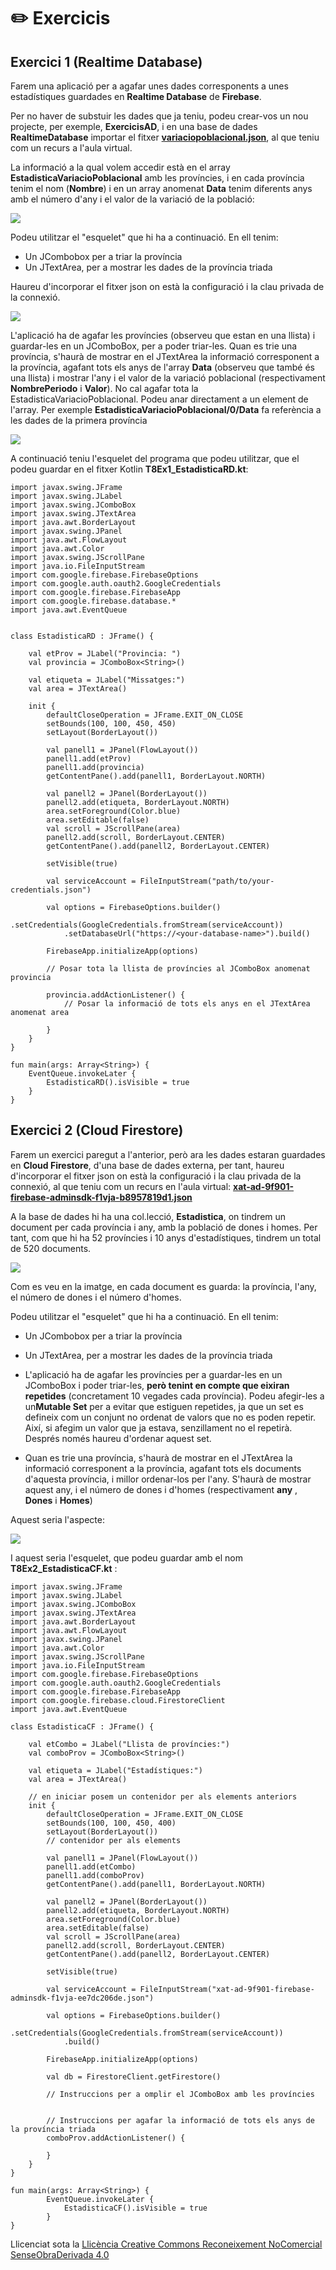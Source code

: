 # :pencil2: Exercicis

## Exercici 1 (Realtime Database)

Farem una aplicació per a agafar unes dades corresponents a unes estadístiques
guardades en **Realtime Database** de **Firebase**.

Per no haver de substuir les dades que ja teniu, podeu crear-vos un nou projecte, per exemple, **ExercicisAD**, i en una base de dades **RealtimeDatabase** importar el  fitxer [**variaciopoblacional.json**](https://aules.edu.gva.es/semipresencial/mod/folder/view.php?id=1847725), al que teniu com un recurs a l'aula virtual.

La informació a la qual volem accedir està en el array
**EstadisticaVariacioPoblacional** amb les províncies, i en cada província
tenim el nom (**Nombre**) i en un array anomenat **Data** tenim diferents anys
amb el número d'any i el valor de la variació de la població:

![](T7_Ex_1_1.png)


Podeu utilitzar el "esquelet" que hi ha a continuació. En ell tenim:

  * Un JCombobox per a triar la província
  * Un JTextArea, per a mostrar les dades de la província triada

Haureu d'incorporar el fitxer json on està la configuració i la clau privada
de la connexió.

![](T7_Ex_1_2.png)

L'aplicació ha de agafar les províncies (observeu que estan en una llista) i
guardar-les en un JComboBox, per a poder triar-les. Quan es trie una
província, s'haurà de mostrar en el JTextArea la informació corresponent a la
província, agafant tots els anys de l'array **Data** (observeu que també és
una llista) i mostrar l'any i el valor de la variació poblacional
(respectivament **NombrePeriodo** i **Valor**). No cal agafar tota la
EstadisticaVariacioPoblacional. Podeu anar directament a un element de
l'array. Per exemple **EstadisticaVariacioPoblacional/0/Data** fa referència a
les dades de la primera província

![](T7Ex1_2.png)

A continuació teniu l'esquelet del programa que podeu utilitzar, que el podeu
guardar en el fitxer Kotlin **T8Ex1_EstadisticaRD.kt**:
    
    
    import javax.swing.JFrame
    import javax.swing.JLabel
    import javax.swing.JComboBox
    import javax.swing.JTextArea
    import java.awt.BorderLayout
    import javax.swing.JPanel
    import java.awt.FlowLayout
    import java.awt.Color
    import javax.swing.JScrollPane
    import java.io.FileInputStream
    import com.google.firebase.FirebaseOptions
    import com.google.auth.oauth2.GoogleCredentials
    import com.google.firebase.FirebaseApp
    import com.google.firebase.database.*
    import java.awt.EventQueue
    
    
    class EstadisticaRD : JFrame() {
    
        val etProv = JLabel("Provincia: ")
        val provincia = JComboBox<String>()
    
        val etiqueta = JLabel("Missatges:")
        val area = JTextArea()
        
        init {
            defaultCloseOperation = JFrame.EXIT_ON_CLOSE
            setBounds(100, 100, 450, 450)
            setLayout(BorderLayout())
    
            val panell1 = JPanel(FlowLayout())
            panell1.add(etProv)
            panell1.add(provincia)
            getContentPane().add(panell1, BorderLayout.NORTH)
    
            val panell2 = JPanel(BorderLayout())
            panell2.add(etiqueta, BorderLayout.NORTH)
            area.setForeground(Color.blue)
            area.setEditable(false)
            val scroll = JScrollPane(area)
            panell2.add(scroll, BorderLayout.CENTER)
            getContentPane().add(panell2, BorderLayout.CENTER)
    
            setVisible(true)
    
            val serviceAccount = FileInputStream("path/to/your-credentials.json")
    
            val options = FirebaseOptions.builder()
                .setCredentials(GoogleCredentials.fromStream(serviceAccount))
                .setDatabaseUrl("https://<your-database-name>").build()
    
            FirebaseApp.initializeApp(options)
    
            // Posar tota la llista de províncies al JComboBox anomenat provincia
    
            provincia.addActionListener() {
                // Posar la informació de tots els anys en el JTextArea anomenat area
    
            }
        }
    }
    
    fun main(args: Array<String>) {
        EventQueue.invokeLater {
            EstadisticaRD().isVisible = true
        }
    }
<!--
Aplicació en Android

  * Creeu-vos una nova aplicació d'Android anomenada **T7Ex1_EstadisticaRD**.
  * Incorporeu en ella: 
    * Un **Spinner** per a triar la província
    * Un **TextView** , per a mostrar les estadístiques de la província
  * Connecteu a la Base de Dades Firebase abans esmentada

L'aplicació ha de agafar les províncies (observeu que estan en una llista) i
guardar-les en el Spinner, per a poder triar-les. Quan es trie una província,
s'haurà de mostrar en el TextView la informació corresponent a la província,
agafant tots els anys de l'array **Data** (observeu que també és una llista) i
mostrar l'any i el valor de la variació poblacional (respectivament
**NombrePeriodo** i **Valor**). No cal agafar tota la
EstadisticaVariacioPoblacional. Podeu anar directament a un element de
l'array. Per exemple EstadisticaVariacioPoblacional/0/Data fa referència a les
dades de la primera província

A continuació teniu un exemple de activity_main.xml que us podria servir:

    
    
    <?xml version="1.0" encoding="utf-8"?>  
    <androidx.constraintlayout.widget.ConstraintLayout xmlns:android="http://schemas.android.com/apk/res/android"  
        xmlns:app="http://schemas.android.com/apk/res-auto"  
        xmlns:tools="http://schemas.android.com/tools"  
        android:layout_width="match_parent"  
        android:layout_height="match_parent"  
        tools:context=".MainActivity">  
      
        <Spinner  
            android:id="@+id/combo"  
            android:layout_width="0dp"  
            android:layout_height="wrap_content"  
            app:layout_constraintEnd_toEndOf="parent"  
            app:layout_constraintStart_toStartOf="parent"  
            app:layout_constraintTop_toTopOf="parent" />  
      
        <TextView  
            android:id="@+id/area"  
            android:layout_width="0dp"  
            android:layout_height="0dp"  
            android:scrollbars="vertical"  
            android:text=""  
            app:layout_constraintBottom_toBottomOf="parent"  
            app:layout_constraintEnd_toEndOf="parent"  
            app:layout_constraintHorizontal_bias="1.0"  
            app:layout_constraintStart_toStartOf="parent"  
            app:layout_constraintTop_toBottomOf="@+id/combo"  
            app:layout_constraintVertical_bias="0.0" />  
      
    </androidx.constraintlayout.widget.ConstraintLayout>

I a continuació l'esquelet del programa per si el voleu utilitzar ja que estan
les recomacions-indicacions:

    
    
    import androidx.appcompat.app.AppCompatActivity  
    import android.os.Bundle  
    import android.util.Log  
    import android.view.View  
    import android.widget.AdapterView  
    import android.widget.ArrayAdapter  
    import androidx.core.view.size  
    import com.google.firebase.database.*  
    import kotlinx.android.synthetic.main.activity_main.*  
      
    class MainActivity : AppCompatActivity() {  
        override fun onCreate(savedInstanceState: Bundle?) {  
            super.onCreate(savedInstanceState)  
            setContentView(R.layout.activity_main)  
            val pantPrincipal = this  // per a utilitzar-lo en el ArrayAdapter del Spinner  
      
            // Inicialització de la referència i altres variables  
      
            // Lectura de totes les províncies per a posar-les després al Spinner  
            // Es recomana llegir els fills de la llista, per tant addChildEventListener  
      
            // Inicialització del Spinner, amb un ArrayAdapter passant-li un ArrayList amb les províncies  
            // es recomana fer-ho dins d'un addListenerForSingleValueEvent sobre la mateixa referència  
            // per assegurar-nos que l'ArrayList ja té les províncies  
      
            // Instruccions per a posar en el TextView les dades de la provincia seleccionada  
            // Dins del onItemSelectedListener del Spinner també es recomana llegir els fills de la llista,  
            // per tant una altra vegada addChildEventListener  
        }  
    }

Com posa en les indicacions, podem tenir la complicació de que quan construïm
el Spinner, encara no estiguen les dades llegides. Ho podem solucionar afegint
un altre listener, el **addListenerForSingleValueEvent** , que segur que
s'executarà després del **addChildEventListener**
-->

## Exercici 2 (Cloud Firestore)

Farem un exercici paregut a l'anterior, però ara les dades estaran guardades
en **Cloud Firestore**, d'una base de dades externa, per tant, haureu d'incorporar el fitxer json on està la configuració i la clau privada de la connexió, al que teniu com un recurs en l'aula virtual: [**xat-ad-9f901-firebase-adminsdk-f1vja-b8957819d1.json**](https://aules.edu.gva.es/semipresencial/mod/folder/view.php?id=1847725)

A la base de dades hi ha una col.lecció, **Estadistica**, on tindrem un document per cada província i any, amb la població de dones i homes. Per tant, com que hi ha 52 províncies i 10 anys d'estadístiques, tindrem un total de 520 documents.


![](T7Ex2_1.png)

Com es veu en la imatge, en cada document es guarda: la província, l'any, el
número de dones i el número d'homes.


Podeu utilitzar el "esquelet" que hi ha a continuació. En ell tenim:

  * Un JCombobox per a triar la província
  * Un JTextArea, per a mostrar les dades de la província triada


  * L'aplicació ha de agafar les províncies per a guardar-les en un JComboBox i poder triar-les, **però tenint en compte que eixiran repetides** (concretament 10 vegades cada província). Podeu afegir-les a un**Mutable Set** per a evitar que estiguen repetides, ja que un set es defineix com un conjunt no ordenat de valors que no es poden repetir. Així, si afegim un valor que ja estava, senzillament no el repetirà. Després només haureu d'ordenar aquest set.
  * Quan es trie una província, s'haurà de mostrar en el JTextArea la informació corresponent a la província, agafant tots els documents d'aquesta província, i millor ordenar-los per l'any. S'haurà de mostrar aquest any, i el número de dones i d'homes (respectivament **any** , **Dones** i **Homes**)

Aquest seria l'aspecte:

![](T7Ex2_2.png)

I aquest seria l'esquelet, que podeu guardar amb el nom
**T8Ex2_EstadisticaCF.kt** :
    
    
    import javax.swing.JFrame
    import javax.swing.JLabel
    import javax.swing.JComboBox
    import javax.swing.JTextArea
    import java.awt.BorderLayout
    import java.awt.FlowLayout
    import javax.swing.JPanel
    import java.awt.Color
    import javax.swing.JScrollPane
    import java.io.FileInputStream
    import com.google.firebase.FirebaseOptions
    import com.google.auth.oauth2.GoogleCredentials
    import com.google.firebase.FirebaseApp
    import com.google.firebase.cloud.FirestoreClient
    import java.awt.EventQueue
    
    class EstadisticaCF : JFrame() {
    
        val etCombo = JLabel("Llista de províncies:")
        val comboProv = JComboBox<String>()
    
        val etiqueta = JLabel("Estadístiques:")
        val area = JTextArea()
    
        // en iniciar posem un contenidor per als elements anteriors
        init {
            defaultCloseOperation = JFrame.EXIT_ON_CLOSE
            setBounds(100, 100, 450, 400)
            setLayout(BorderLayout())
            // contenidor per als elements
    
            val panell1 = JPanel(FlowLayout())
            panell1.add(etCombo)
            panell1.add(comboProv)
            getContentPane().add(panell1, BorderLayout.NORTH)
    
            val panell2 = JPanel(BorderLayout())
            panell2.add(etiqueta, BorderLayout.NORTH)
            area.setForeground(Color.blue)
            area.setEditable(false)
            val scroll = JScrollPane(area)
            panell2.add(scroll, BorderLayout.CENTER)
            getContentPane().add(panell2, BorderLayout.CENTER)
    
            setVisible(true)
    
            val serviceAccount = FileInputStream("xat-ad-9f901-firebase-adminsdk-f1vja-ee7dc206de.json")
    
            val options = FirebaseOptions.builder()
                .setCredentials(GoogleCredentials.fromStream(serviceAccount))
                .build()
    
            FirebaseApp.initializeApp(options)
    
            val db = FirestoreClient.getFirestore()
    
            // Instruccions per a omplir el JComboBox amb les províncies
    
    
            // Instruccions per agafar la informació de tots els anys de la província triada
            comboProv.addActionListener() {
    
            }
        }
    }
    
    fun main(args: Array<String>) {
            EventQueue.invokeLater {
                EstadisticaCF().isVisible = true
            }
    }
<!--
Aplicació en Android

  * Creeu-vos una nova aplicació d'Android anomenada **T7Ex2_EstadisticaCF**.
  * Incorporeu en ella: 
    * Un **Spinner** per a triar la província
    * Un **TextView** , per a mostrar les estadístiques de la província
  * Connecteu a la Base de Dades Firebase abans esmentada
  * Incorporeu la següent línia en el **build-gradle** de l'aplicació, per a que no us done error:  

    
        **multiDexEnabled true**

L'aplicació ha de:

  * Primer ha d'agafar les províncies per a guardar-les en el Spinner i poder triar-les, **però tenint en compte que eixiran repetides** (concretament 10 vegades cada província). Podeu afegir-les a un **set** per a evitar que estiguen repetides, ja que un set es defineix com un conjunt no ordenat de valors que no es poden repetir. Així, si afegim un valor que ja estava, senzillament no el repetirà. Després només haureu d'ordenar aquest set.
  * Quan es trie una província, s'haurà de mostrar en el TextView la informació corresponent a la província, agafant tots els documents d'aquesta província, i millor ordenar-los per l'any. S'haurà de mostrar aquest any, i el número de dones i d'homes (respectivament **any** , **Dones** i **Homes**)

A continuació teniu un exemple de activity_main.xml que us podria servir:

    
    
    <?xml version="1.0" encoding="utf-8"?>  
    <androidx.constraintlayout.widget.ConstraintLayout xmlns:android="http://schemas.android.com/apk/res/android"  
        xmlns:app="http://schemas.android.com/apk/res-auto"  
        xmlns:tools="http://schemas.android.com/tools"  
        android:layout_width="match_parent"  
        android:layout_height="match_parent"  
        tools:context=".MainActivity">  
      
        <Spinner  
            android:id="@+id/combo"  
            android:layout_width="0dp"  
            android:layout_height="wrap_content"  
            app:layout_constraintEnd_toEndOf="parent"  
            app:layout_constraintStart_toStartOf="parent"  
            app:layout_constraintTop_toTopOf="parent" />  
      
        <TextView  
            android:id="@+id/area"  
            android:layout_width="0dp"  
            android:layout_height="0dp"  
            android:scrollbars="vertical"  
            android:text=""  
            app:layout_constraintBottom_toBottomOf="parent"  
            app:layout_constraintEnd_toEndOf="parent"  
            app:layout_constraintHorizontal_bias="1.0"  
            app:layout_constraintStart_toStartOf="parent"  
            app:layout_constraintTop_toBottomOf="@+id/combo"  
            app:layout_constraintVertical_bias="0.0" />  
      
    </androidx.constraintlayout.widget.ConstraintLayout>

I aquest seria l'esquelet del programa principal amb els suggeriments:

    
    
    import android.os.Bundle  
    import android.view.View  
    import android.widget.AdapterView  
    import android.widget.ArrayAdapter  
    import androidx.appcompat.app.AppCompatActivity  
    import com.google.firebase.firestore.FirebaseFirestore  
    import kotlinx.android.synthetic.main.activity_main.*  
      
      
    class MainActivity : AppCompatActivity() {  
        override fun onCreate(savedInstanceState: Bundle?) {  
            super.onCreate(savedInstanceState)  
            setContentView(R.layout.activity_main)  
      
            val pantPrincipal = this  // per a utilitzar-lo en el ArrayAdapter del spinner  
      
            // Inicialització de la referència i altres variables  
            val db = FirebaseFirestore.getInstance()  
            val colRef = db.collection("Estadistica")  
      
            // Lectura de totes les províncies per a posar-les després al Spinner  
            // S'hauran de llegir tots els documents de la col·lecció, per tant addSnapshotListener  
            // sobre la col·lecció  
      
            // Inicialització del Spinner, amb un ArrayAdapter passant-li un HashSet ordenat amb les províncies  
            // es recomana fer-ho dins d'un addOnSuccessListener sobre la mateixa col·lecció  
            // per assegurar-nos que el HashSet ja té les províncies  
      
            // Instruccions per a posar en el TextView les dades de la provincia seleccionada  
            // Dins del onItemSelectedListener del Spinner també s'hauran de llegir els documents de la col·lecció  
            // que són de la província triada, per tant una altra vegada addSnapshotListener  
        }  
    }
-->
<!--
## Exercici 3 (Cloud Firestore - Cloud Storage) (voluntari)

Aquest exercici serà per a combinar guardar dades en Cloud Firestore amb
fitxers guardats en Cloud Storage.

En compte de guardar imatges, ara guardarem **audios**. No podrem reproduir
tots els tipus d'audio, però tots els audios que estiguen guardats es podran
reproduir.

Les dades de connexió són les mateixes que en exercicis anteriors:

  * Compte de Google: **ad.ieselcaminas@gmail.com**
  * Contrasenya: **ieselcaminas_ad**
  * Aplicació: **xat-ad**

L'estructura de dades és molt semblant a l'exemple en què guardàvem imatges

  * En Cloud Firestore guardem en una col·lecció anomenada **Audios** una sèrie de documents, i en cadascun tindrem el nom de l'audio i el nom del fitxer
  * En Cloud Storage guardem els fitxer d'audio

![](T7_Ex4_1.png) | ![](T7_Ex4_2.png)  
---|---  
  
Podeu fer l'exercici tant en IntelliJ com en Android. En Android utilitzarem
el component **MediaPlayer**. Aquest controlador també està disponible
utilitzant les llibreries de **JavaFX** , però açò suposaria haver
d'instal·lar plugins a IntelliJ, i no valdrà la pena. Utilitzarem un altre
component que ja ve instal·lat, encara que limitat, ja que no en permetrà
reproduir els fitxers .**mp3** , però sí els formats més senzills com **.wav**
i **.au**

Aplicació en IntelliJ

El component que utilitzarem és **AudioSystem** , situada en
**javax.sound.sampled**. Només l'hem d'inicialitzar un **clip** a partir de
AudioSystem, i per una altra banda un AudioInputStream. Posteriorment obrirem
el clip amb el AudioInputStream. Després només faltarà posar en marxa l'audio
i parar-lo:

  * Per a inicialitzar **val audioInputStream = AudioSystem.getAudioInputStream(_InputStream_)** i **val clip = AudioSystem.getClip()****.** Haurem d'aconseguir l'InputStream bé a través del ByteBuffer o del fitxer temporal del nostre fitxer una vegada el tinguem baixat
  * Després obrirem el clip amb: **clip.open(audioInputStream)**
  * Per a posar en marxa (play) **clip.start()**
  * Per a parar (stop) **clip.stop()**

En definitiva, quedarà així:

    
    
    ...
        val clip = AudioSystem.getClip()
    ...
                val audioInputStream = AudioSystem.getAudioInputStream(inputStream)
    
                clip.close()   // ha d'estar tancat abans de tornar a obrir-lo
                clip.open(audioInputStream)
    ...
                clip.stat()
    ...
                clip.stop()
    ...

Us heu de muntar un **JComboBox** per a visualitzar la llista de audios, un
botó per a posar en marxa l'audio seleccionat i un botó per a parar-lo

![](T7_Ex4_3.png)

Recordeu que amb el controlador utilitzat **no** es poden reproduir els
fitxers **mp3**.

Aplicació en Android

El component que utilitzarem és **MediaPlayer**. Només l'hem d'inicialitzar i
després posar en marxa l'audio i parar-lo:

  * Per a inicialitzar**val clip: MediaPlayer? = MediaPlayer.create(_context_ ,_fitxer de so_)**
  * Per a posar en marxa (play) **clip.start()**
  * Per a parar (stop) **clip.stop()**

Si volem tornar a posar en marxa un audio que havíem parat el so, millor
situar-lo a principi amb **clip.seek(0)**

Us heu de muntar un **Spinner** per a visualitzar la llista de audios, un botó
per a posar en marxa l'audio seleccionat i un botó per a parar-lo.

Potser en aquest cas **no** es puguen reproduir els fitxers **.au**

-->

<!--
## Exercici 4 (Realtime Database) (voluntari)

Farem una aplicació en **IntelliJ** i/o **Android** per a fer partides del
Mastermind compartides. El joc consisteix a endevinar un número de 4 xifres no
repetides. Quan es fa una tirada, l'aplicació contestarà quants xifres hi ha
encertades i en el lloc corresponent, i quantes xifres encertades però fora
del lloc.

Per exemple: Suposem que el número a endevinar és el 7481. A mida que anem
fent tirades hem d'anar endevinant quin és el número:

  * 1234 0 2 (que indica que no hi ha cap xifra al seu lloc, i que hi ha 2 encertades fora del lloc)
  * 5678 0 2
  * 1256 0 1
  * 3487 2 1  

  * 7482 3 0
  * 7481 4 0

Els usuaris connectats a l'aplicació (amb un nom d'usuari, millor si és breu,
per exemple 3 caràcters, a l'estil de J01, J02, ...) han de poder fer jugades,
i l'aplicació ha de mostrar primer el nom del jugador, la tirada i el
resultat.

Per més simplicitat, només es guardarà una partida, però quan finalitze s'ha
de poder començar una altra (esborrant les tirades de la partida anterior).
Les dades que guardarem de la partida són:

**Mastermind** (serà la clau on ho guardarem tot)****

  * Número secret a endevinar: **numSecret** (string)
  * Partida en marxa o bé ja finalitzada: **finalitzada** (boolean)
  * Llista de tirades: **tirades**. De cadascuna: 
    * Jugador que l'ha feta: **nom** (string)
    * Jugada feta: **tirada** (string)
    * Encertades col·locades: **colocades** (integer)
    * Encertades no col·locades: **desordenades** (integer)

Tindrem els mateixos elements que en l'exemple del xat:

  * Una etiqueta per a indicar nom de jugador
  * Un JTextField o EditText per a introduir el nom del jugador. Aquestes dues coses han d'anar dalt de tot, en la mateixa línia.
  * Un JTextArea o TextView, per a anar mostrant les tirades de la partida
  * Un altre JTextField o EditText per a introduir la nova tirada.
  * Un botó d'Enviar. Aquestes dues coses han d'anar baix de tot, en la mateixa línia.
  * Per últim també tindrem un botó que inicialment està ocult per a començar una nova partida. Quan es visualitza tapa el JTextField o EditText de la nova tirada i el botó d'enviar, amb la qual cosa no es poden fer més intents

Inicialment s'ha de comprovar si la partida està en marxa. Si no ho està (o si
no hi ha cap partida perquè és la primera vegada que s'executa):

  * S'ha de generar un nou número secret i guardar-lo
  * S'ha de marcar com a partida no finalitzada

Si ja està en marxa, senzillament s'ha d'agafar el número secret i s'han de
visualitzar les tirades existents, i esperar per si es fa una tirada.

Quan es fa una tirada:

  * S'ha de guardar el jugador, la tirada, el número de encertades col·locades i el número d'encertades no col·locades.
  * Si s'ha encertat el número, s'ha de marcar com a finalitzada la partida, i s'ha de visualitzar el botó per a generar una nova partida

Les dades de connexió són les mateixes que l'exercici anterior:

  * Compte de Google: **ieselcaminas.ad@gmail.com**
  * Contrasenya: **ad_ieselcaminas**
  * Aplicació: **xat-ad**

Us passe els mètodes **genera()** , que genera un número aleatori de 4 xifres
no repetides, i **comprova(String,String)** que torna les xifres encertades
col·locades i encertades no col·locades:

    
    
    	fun genera(): String {
    		val i0 = (Math.random() * 10).toInt()
    		var i1 = (Math.random() * 10).toInt()
    		while (i1 == i0)
    			i1 = (Math.random() * 10).toInt()
    		var i2 = (Math.random() * 10).toInt()
    		while (i2 == i0 || i2 == i1)
    			i2 = (Math.random() * 10).toInt()
    		var i3 = (Math.random() * 10).toInt()
    		while (i3 == i0 || i3 == i1 || i3 == i2)
    			i3 = (Math.random() * 10).toInt()
    		return (i0.toString() + i1.toString() + i2.toString() + i3.toString())
    	}
    
    	fun comprova(num: String, sec: String): IntArray {
    		var pos = 0
    		var nopos = 0
    		for (i in 0..3)
    			for (j in 0..3)
    				if (num[i] == sec[j])
    					if (i == j) pos++
    					else nopos++
    		return intArrayOf(pos, nopos)
    	}

Aplicació en IntelliJ

L'aplicació s'ha de guardar en el fitxer **T7Ex4_Mastermind_RD.kt** , i aquest
seria l'esquelet:

    
    
    package exercicis
    
    import com.google.auth.oauth2.GoogleCredentials
    import com.google.firebase.FirebaseApp
    import com.google.firebase.FirebaseOptions
    import com.google.firebase.database.*
    import java.awt.*
    import java.io.FileInputStream
    import javax.swing.*
    
    class Tirada(var nom: String, var tirada: String, var colocades: Int, var desordenades: Int)
    
    class T7Ex4_Mastermind_RD : JFrame() {
    
        val etJugador = JLabel("Nom Jugador: ")
        val jugador = JTextField(15)
    
        val etiqueta = JLabel("Tirades:")
        val area = JTextArea()
    
        val etIntroduccioTirada = JLabel("Introdueix tirada:")
        val enviar = JButton("Enviar")
        val tirada = JTextField(15)
    
        val botoPartidaNova = JButton("PARTIDA NOVA")
    
        var numSecret = ""
    
        // en iniciar posem un contenidor per als elements anteriors
        init {
            defaultCloseOperation = JFrame.EXIT_ON_CLOSE
            setBounds(100, 100, 450, 300)
            setLayout(BorderLayout())
    
            // contenidor per als elements
            //Hi haurà títol. Panell de dalt: últim missatge. Panell de baix: per a introduir missatge. Panell central: tot el xat
    
            val panell1 = JPanel(FlowLayout())
            panell1.add(etJugador)
            panell1.add(jugador)
            getContentPane().add(panell1, BorderLayout.NORTH)
    
            val panell2 = JPanel(BorderLayout())
            panell2.add(etiqueta, BorderLayout.NORTH)
            area.setForeground(Color.BLUE)
            area.isEditable=false
            val scroll = JScrollPane(area)
            panell2.add(scroll, BorderLayout.CENTER)
            getContentPane().add(panell2, BorderLayout.CENTER)
    
            val panell3 = JPanel(FlowLayout())
            panell3.add(etIntroduccioTirada)
            panell3.add(tirada)
            panell3.add(enviar)
            getContentPane().add(panell3, BorderLayout.SOUTH)
            botoPartidaNova.isVisible=false
            panell3.add(botoPartidaNova)
    
            setVisible(true)
            enviar.addActionListener { enviar() }
    
            botoPartidaNova.addActionListener { partidaNova() }
    
            val serviceAccount = FileInputStream("xat-ad-firebase-adminsdk-my2d0-8c69944b34.json")
    
            val options = FirebaseOptions.builder()
                .setCredentials(GoogleCredentials.fromStream(serviceAccount))
                .setDatabaseUrl("https://xat-ad.firebaseio.com/").build()
    
            FirebaseApp.initializeApp(options)
    
            title="MASTERMIND"
    
            // Exemple de listener de lectura única addListenerForSingleValue()
            // Per a AGAFAR SI ESTÀ LA PARTIDA EN MARXA I EL NÚMERO SECRET
            val mastermind = FirebaseDatabase.getInstance().getReference("Mastermind")
    
            mastermind.addListenerForSingleValueEvent(object : ValueEventListener {
                override
                fun onDataChange(dataSnapshot: DataSnapshot) {
                    println("Entrem")
                    if (dataSnapshot.child("finalitzada").getValue(Boolean::class.java)){
                        //partidaNova()
                        println("Patida nova")
                    }
                    else {
                        numSecret = dataSnapshot.child("numSecret").getValue(String::class.java)
                    }
                }
    
                override
                fun onCancelled(error: DatabaseError) {
                }
            })
    
    
        }
    
        fun partidaNova(){
    
        }
    
    
        fun enviar(){
    
         }
    
        fun genera(): String {
            val i0 = (Math.random() * 10).toInt()
            var i1 = (Math.random() * 10).toInt()
            while (i1 == i0)
                i1 = (Math.random() * 10).toInt()
            var i2 = (Math.random() * 10).toInt()
            while (i2 == i0 || i2 == i1)
                i2 = (Math.random() * 10).toInt()
            var i3 = (Math.random() * 10).toInt()
            while (i3 == i0 || i3 == i1 || i3 == i2)
                i3 = (Math.random() * 10).toInt()
            return (i0.toString() + i1.toString() + i2.toString() + i3.toString())
        }
    
        fun comprova(num: String, sec: String): IntArray {
            var pos = 0
            var nopos = 0
            for (i in 0..3)
                for (j in 0..3)
                    if (num[i] == sec[j])
                        if (i == j) pos++
                        else nopos++
            return intArrayOf(pos, nopos)
        }
    
    }
    
    
    
    fun main(args: Array<String>) {
        EventQueue.invokeLater {
            T7Ex4_Mastermind_RD().isVisible = true
        }
    }

Aplicació en Android

Crea un projecte anomenat **T7Ex4_Mastermind_RD**

Aquest seria el **activity_main.xml** amb els elements comentats abans:

    
    
    **<?xml version="1.0" encoding="utf-8"?>  
    <RelativeLayout xmlns:android="http://schemas.android.com/apk/res/android"  
        xmlns:tools="http://schemas.android.com/tools"  
        android:id="@+id/activity_main"  
        android:layout_width="match_parent"  
        android:layout_height="match_parent">**  
      
    ** <TextView  
            android:layout_width="wrap_content"  
            android:layout_height="wrap_content"  
            android:text="Nom del jugador (preferiblement 3 caràcters):"  
            android:id="@+id/eti"  
            android:layout_alignParentTop="true"  
            android:layout_alignParentLeft="true"  
            android:layout_alignParentStart="true"  
            android:layout_above="@+id/textView" />**  
    ** <EditText  
            android:layout_width="match_parent"  
            android:layout_height="wrap_content"  
            android:id="@+id/jugador"  
            android:layout_alignParentRight="true"  
            android:layout_toRightOf="@+id/eti"  
            android:layout_alignParentTop="true" />**  
      
    ** <TextView  
            android:id="@+id/textView"  
            android:layout_width="match_parent"  
            android:layout_height="wrap_content"  
            android:layout_above="@+id/tirada"  
            android:layout_below="@+id/jugador"  
            android:layout_alignParentEnd="true"  
            android:layout_alignParentRight="true"  
            android:scrollbars="vertical"  
            android:text="" />**  
    ** <EditText  
            android:layout_width="wrap_content"  
            android:layout_height="wrap_content"  
            android:id="@+id/tirada"  
            android:layout_alignParentLeft="true"  
            android:layout_alignParentStart="true"  
            android:layout_alignParentBottom="true"  
            android:layout_toLeftOf="@+id/boto"  
            android:layout_toStartOf="@+id/boto" />**  
      
    ** <Button  
            android:layout_width="wrap_content"  
            android:layout_height="wrap_content"  
            android:text="Enviar"  
            android:id="@+id/boto"  
            android:layout_alignParentRight="true"  
            android:layout_alignParentEnd="true"  
            android:layout_alignParentBottom="true"  
            android:layout_below="@+id/textView" />**  
    ** <Button  
            android:layout_width="wrap_content"  
            android:layout_height="wrap_content"  
            android:text="NOVA PARTIDA"  
            android:id="@+id/botoNova"  
            android:layout_alignParentRight="true"  
            android:layout_alignParentEnd="true"  
            android:layout_alignParentBottom="true"  
            android:layout_below="@+id/textView"  
            android:layout_alignParentLeft="true"  
            android:layout_alignParentStart="true"  
            android:visibility="invisible"/>**  
      
    **< /RelativeLayout>**

-->

Llicenciat sota la  [Llicència Creative Commons Reconeixement NoComercial
SenseObraDerivada 4.0](http://creativecommons.org/licenses/by-nc-nd/4.0/)

